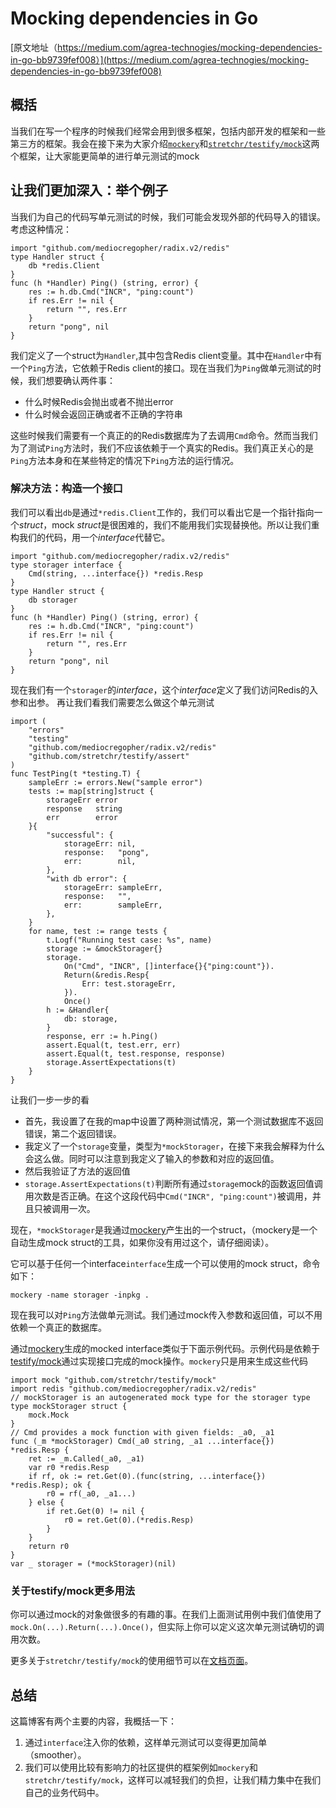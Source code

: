 # Mocking dependencies in Go
[原文地址（https://medium.com/agrea-technogies/mocking-dependencies-in-go-bb9739fef008）](https://medium.com/agrea-technogies/mocking-dependencies-in-go-bb9739fef008)
## 概括
当我们在写一个程序的时候我们经常会用到很多框架，包括内部开发的框架和一些第三方的框架。我会在接下来为大家介绍[`mockery`](https://github.com/vektra/mockery)和[`stretchr/testify/mock`](https://github.com/stretchr/testify/tree/master/mock)这两个框架，让大家能更简单的进行单元测试的mock
## 让我们更加深入：举个例子
当我们为自己的代码写单元测试的时候，我们可能会发现外部的代码导入的错误。考虑这种情况：
```golang
import "github.com/mediocregopher/radix.v2/redis"
type Handler struct {
    db *redis.Client
}
func (h *Handler) Ping() (string, error) {
    res := h.db.Cmd("INCR", "ping:count")
    if res.Err != nil {
        return "", res.Err
    }
    return "pong", nil
}
```
我们定义了一个struct为`Handler`,其中包含Redis client变量。其中在`Handler`中有一个`Ping`方法，它依赖于Redis client的接口。现在当我们为`Ping`做单元测试的时候，我们想要确认两件事：
+ 什么时候Redis会抛出或者不抛出error
+ 什么时候会返回正确或者不正确的字符串

这些时候我们需要有一个真正的的Redis数据库为了去调用`Cmd`命令。然而当我们为了测试`Ping`方法时，我们不应该依赖于一个真实的Redis。我们真正关心的是`Ping`方法本身和在某些特定的情况下`Ping`方法的运行情况。
### 解决方法：构造一个接口
我们可以看出`db`是通过`*redis.Client`工作的，我们可以看出它是一个指针指向一个*struct*，mock *struct*是很困难的，我们不能用我们实现替换他。所以让我们重构我们的代码，用一个*interface*代替它。
```golang
import "github.com/mediocregopher/radix.v2/redis"
type storager interface {
    Cmd(string, ...interface{}) *redis.Resp
}
type Handler struct {
    db storager
}
func (h *Handler) Ping() (string, error) {
    res := h.db.Cmd("INCR", "ping:count")
    if res.Err != nil {
        return "", res.Err
    }
    return "pong", nil
}
```
现在我们有一个`storager`的*interface*，这个*interface*定义了我们访问Redis的入参和出参。
再让我们看我们需要怎么做这个单元测试
```golang
import (
    "errors"
    "testing"
    "github.com/mediocregopher/radix.v2/redis"
    "github.com/stretchr/testify/assert"
)
func TestPing(t *testing.T) {
    sampleErr := errors.New("sample error")
    tests := map[string]struct {
        storageErr error
        response   string
        err        error
    }{
        "successful": {
            storageErr: nil,
            response:   "pong",
            err:        nil,
        },
        "with db error": {
            storageErr: sampleErr,
            response:   "",
            err:        sampleErr,
        },
    }
    for name, test := range tests {
        t.Logf("Running test case: %s", name)
        storage := &mockStorager{}
        storage.
            On("Cmd", "INCR", []interface{}{"ping:count"}).
            Return(&redis.Resp{
                Err: test.storageErr,
            }).
            Once()
        h := &Handler{
            db: storage,
        }
        response, err := h.Ping()
        assert.Equal(t, test.err, err)
        assert.Equal(t, test.response, response)
        storage.AssertExpectations(t)
    }
}
```
让我们一步一步的看
+ 首先，我设置了在我的map中设置了两种测试情况，第一个测试数据库不返回错误，第二个返回错误。
+ 我定义了一个`storage`变量，类型为`*mockStorager`，在接下来我会解释为什么会这么做。同时可以注意到我定义了输入的参数和对应的返回值。
+ 然后我验证了方法的返回值
+ `storage.AssertExpectations(t)`判断所有通过`storage`mock的函数返回值调用次数是否正确。在这个这段代码中`Cmd("INCR", "ping:count")`被调用，并且只被调用一次。

现在，`*mockStorager`是我通过[mockery](https://github.com/vektra/mockery)产生出的一个struct，（mockery是一个自动生成mock struct的工具，如果你没有用过这个，请仔细阅读）。

它可以基于任何一个interface`interface`生成一个可以使用的mock struct，命令如下：

```
mockery -name storager -inpkg .
```

现在我可以对`Ping`方法做单元测试。我们通过mock传入参数和返回值，可以不用依赖一个真正的数据库。

通过[mockery](https://github.com/vektra/mockery)生成的mocked interface类似于下面示例代码。示例代码是依赖于[testify/mock](https://github.com/stretchr/testify/tree/master/mock)通过实现接口完成的mock操作。`mockery`只是用来生成这些代码
```golang
import mock "github.com/stretchr/testify/mock"
import redis "github.com/mediocregopher/radix.v2/redis"
// mockStorager is an autogenerated mock type for the storager type
type mockStorager struct {
    mock.Mock
}
// Cmd provides a mock function with given fields: _a0, _a1
func (_m *mockStorager) Cmd(_a0 string, _a1 ...interface{}) *redis.Resp {
    ret := _m.Called(_a0, _a1)
    var r0 *redis.Resp
    if rf, ok := ret.Get(0).(func(string, ...interface{}) *redis.Resp); ok {
        r0 = rf(_a0, _a1...)
    } else {
        if ret.Get(0) != nil {
            r0 = ret.Get(0).(*redis.Resp)
        }
    }
    return r0
}
var _ storager = (*mockStorager)(nil)
```

### 关于testify/mock更多用法
你可以通过mock的对象做很多的有趣的事。在我们上面测试用例中我们值使用了`mock.On(...).Return(...).Once()`，但实际上你可以定义这次单元测试确切的调用次数。

更多关于`stretchr/testify/mock`的使用细节可以在[文档页面](https://godoc.org/github.com/stretchr/testify/mock)。

## 总结
这篇博客有两个主要的内容，我概括一下：

1. 通过`interface`注入你的依赖，这样单元测试可以变得更加简单（smoother）。
2. 我们可以使用比较有影响力的社区提供的框架例如`mockery`和`stretchr/testify/mock`，这样可以减轻我们的负担，让我们精力集中在我们自己的业务代码中。